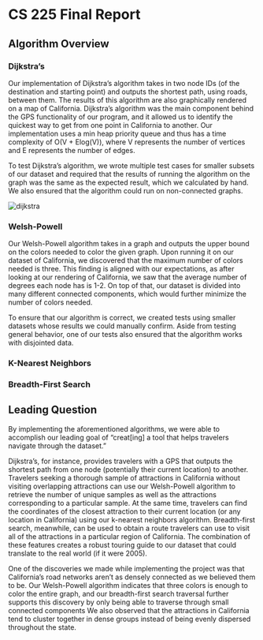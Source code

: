 # CS 225 Final Report
## Algorithm Overview
### Dijkstra’s
Our implementation of Dijkstra’s algorithm takes in two node IDs (of the destination and starting point) and outputs the shortest path, using roads, between them. The results of this algorithm are also graphically rendered on a map of California. Dijkstra’s algorithm was the main component behind the GPS functionality of our program, and it allowed us to identify the quickest way to get from one point in California to another. Our implementation uses a min heap priority queue and thus has a time complexity of O(V + Elog(V)), where V represents the number of vertices and E represents the number of edges.

To test Dijkstra’s algorithm, we wrote multiple test cases for smaller subsets of our dataset and required that the results of running the algorithm on the graph was the same as the expected result, which we calculated by hand. We also ensured that the algorithm could run on non-connected graphs.

![dijkstra](https://media.github-dev.cs.illinois.edu/user/14051/files/f6276fcc-c407-4fe4-8dbf-a1cd51bc5f6c)

### Welsh-Powell
Our Welsh-Powell algorithm takes in a graph and outputs the upper bound on the colors needed to color the given graph. Upon running it on our dataset of California, we discovered that the maximum number of colors needed is three. This finding is aligned with our expectations, as after looking at our rendering of California, we saw that the average number of degrees each node has is 1-2. On top of that, our dataset is divided into many different connected components, which would further minimize the number of colors needed.

To ensure that our algorithm is correct, we created tests using smaller datasets whose results we could manually confirm. Aside from testing general behavior, one of our tests also ensured that the algorithm works with disjointed data.

### K-Nearest Neighbors

### Breadth-First Search

## Leading Question
By implementing the aforementioned algorithms, we were able to accomplish our leading goal of “creat[ing] a tool that helps travelers navigate through the dataset.” 

Dijkstra’s, for instance, provides travelers with a GPS that outputs the shortest path from one node (potentially their current location) to another. Travelers seeking a thorough sample of attractions in California without visiting overlapping attractions can use our Welsh-Powell algorithm to retrieve the number of unique samples as well as the attractions corresponding to a particular sample. At the same time, travelers can find the coordinates of the closest attraction to their current location (or any location in California) using our k-nearest neighbors algorithm. Breadth-first search, meanwhile, can be used to obtain a route travelers can use to visit all of the attractions in a particular region of California. The combination of these features creates a robust touring guide to our dataset that could translate to the real world (if it were 2005). 

One of the discoveries we made while implementing the project was that California’s road networks aren’t as densely connected as we believed them to be. Our Welsh-Powell algorithm indicates that three colors is enough to color the entire graph, and our breadth-first search traversal further supports this discovery by only being able to traverse through small connected components We also observed that the attractions in California tend to cluster together in dense groups instead of being evenly dispersed throughout the state.
